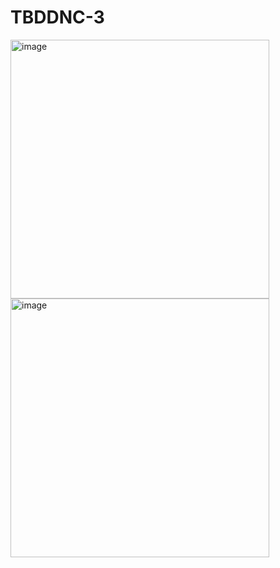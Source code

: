 # TBDDNC-3

<img width="414" alt="image" src="https://user-images.githubusercontent.com/62537918/190555270-f3e95864-5d6e-4648-b59f-8d80e1fef914.png">
<img width="414" alt="image" src="https://user-images.githubusercontent.com/62537918/191821925-e6667f79-b782-449d-bffe-4c4b7da6c0c7.png">
